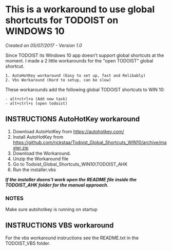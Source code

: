 ﻿# This is a workaround to use global shortcuts for TODOIST on WINDOWS 10
*Created on 05/07/2017 - Version 1.0*

Since TODOIST its Windows 10 app doesn’t support global shortcuts at the moment. I made a 2 little workarounds for the "open TODOIST" global shortcut.

	1. AutoHotKey workaround (Easy to set up, fast and Relibably)
	2. Vbs Workaround (Hard to setup, can be slow)
	
These workarounds add the following global TODOIST shortcuts to WIN 10:

    - alt+ctrl+a (Add new task)
    - alt+ctrl+s (open todoist)


## INSTRUCTIONS AutoHotKey workaround
1. Download AutoHotKey from https://autohotkey.com/
2. Install AutoHotKey from https://github.com/rickstaa/Todoist_Global_Shortcuts_WIN10/archive/master.zip
3. Download the Workaround.
4. Unzip the Workaround file
5. Go to Todoist_Global_Shortcuts_WIN10\TODOIST_AHK
6. Run the installer.vbs

_**If the installer doens't work open the README file inside the TODOIST_AHK folder for the manual approach.**_

### NOTES
Make sure autohotkey is running on startup 

## INSTRUCTIONS VBS workaround
For the vbs workaround instructions see the README.txt in the TODOIST_VBS folder.
